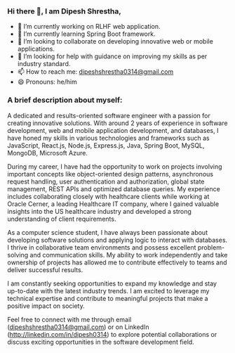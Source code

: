 ### Hi there 👋, I am Dipesh Shrestha,

<!--
**dipeshshresthaofficial/dipeshshresthaofficial** is a ✨ _special_ ✨ repository because its `README.md` (this file) appears on your GitHub profile. -->

- 🔭 I’m currently working on RLHF web application.
- 🌱 I’m currently learning Spring Boot framework.
- 👯 I’m looking to collaborate on developing innovative web or mobile applications.
- 🤔 I’m looking for help with guidance on improving my skills as per industry standard.
- 📫 How to reach me: dipeshshrestha0314@gmail.com
- 😄 Pronouns: he/him

### A brief description about myself:
A dedicated and results-oriented software engineer with a passion for creating innovative solutions. With around 2 years of experience in software development, web and mobile application development, and databases, I have honed my skills in various technologies and frameworks such as JavaScript, React.js, Node.js, Express.js, Java, Spring Boot, MySQL, MongoDB, Microsoft Azure.

During my career, I have had the opportunity to work on projects involving important concepts like object-oriented design patterns, asynchronous request handling, user authentication and authorization, global state management, REST APIs and optimized database queries. My experience includes collaborating closely with healthcare clients while working at Oracle Cerner, a leading Healthcare IT company, where I gained valuable insights into the US healthcare industry and developed a strong understanding of client requirements.

As a computer science student, I have always been passionate about developing software solutions and applying logic to interact with databases. I thrive in collaborative team environments and possess excellent problem-solving and communication skills. My ability to work independently and take ownership of projects has allowed me to contribute effectively to teams and deliver successful results.

I am constantly seeking opportunities to expand my knowledge and stay up-to-date with the latest industry trends. I am excited to leverage my technical expertise and contribute to meaningful projects that make a positive impact on society.

Feel free to connect with me through email (dipeshshrestha0314@gmail.com) or on LinkedIn (http://linkedin.com/in/dipesh0314) to explore potential collaborations or discuss exciting opportunities in the software development field.

